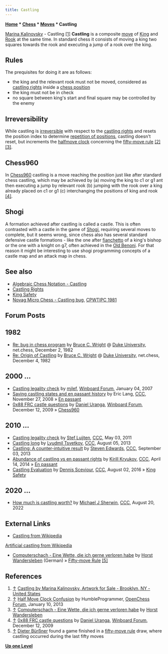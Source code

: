 ```yaml
---
title: Castling
---
```

**[Home](Home "Home") * [Chess](Chess "Chess") * [Moves](Moves "Moves") * Castling**

[](https://fineartamerica.com/featured/castling-marina-kalinovsky.html) [Marina Kalinovsky](Category:Marina_Kalinovsky "Category:Marina Kalinovsky") - Castling <a id="cite-note-1" href="#cite-ref-1">[1]</a>
**Castling** is a composite [move](Moves "Moves") of [King](King "King") and [Rook](Rook "Rook") at the same time. In standard chess it consists of moving a king two squares towards the rook and executing a jump of a rook over the king.

## Rules

The prequisites for doing it are as follows:

- the king and the relevant rook must not be moved, considered as [castling rights](Castling_Rights "Castling Rights") inside a [chess position](Chess_Position "Chess Position")
- the king must not be in check
- no square between king's start and final square may be controlled by the enemy

## Irreversibility

While castling is [irreversible](Irreversible_Moves "Irreversible Moves") with respect to the [castling rights](Castling_Rights "Castling Rights") and resets the position index to determine [repetition of positions](Repetitions#RepetitionOfPositions "Repetitions"), castling doesn't reset, but increments the [halfmove clock](Halfmove_Clock "Halfmove Clock") concerning the [fifty-move rule](Fifty-move_Rule "Fifty-move Rule") <a id="cite-note-2" href="#cite-ref-2">[2]</a> <a id="cite-note-3" href="#cite-ref-3">[3]</a>.

## Chess960

In [Chess960](Chess960 "Chess960") castling is a move reaching the position just like after standard chess castling, which may be achieved by (a) moving the king to c1 or g1 ant then executing a jump by relevant rook (b) jumping with the rook over a king already placed on c1 or g1 (c) interchanging the positions of king and rook <a id="cite-note-4" href="#cite-ref-4">[4]</a>.

## Shogi

A formation achieved after castling is called a castle. This is often contrasted with a castle in the game of [Shogi](Shogi "Shogi"), requiring several moves to complete, but it seems wrong, since chess also has several standard defensive castle formations - like the one after [fianchetto](Fianchetto "Fianchetto") of a king's bishop or the one with a knight on g7, often achieved in the [Old Benoni](https://en.wikipedia.org/wiki/Benoni_Defense). For that reason it might be interesting to use shogi programming concepts of a castle map and an attack map in chess.

## See also

- [Algebraic Chess Notation - Castling](Algebraic_Chess_Notation#Castling "Algebraic Chess Notation")
- [Castling Rights](Castling_Rights "Castling Rights")
- [King Safety](King_Safety "King Safety")
- [Novag Micro Chess - Castling bug](Novag_Micro_Chess#CastlingBug "Novag Micro Chess"), [CPWTIPC 1981](CPWTIPC_1981 "CPWTIPC 1981")

## Forum Posts

## 1982

- [Re: bug in chess program](http://www.megalextoria.com/usenet-archive/news003f1/b8/net.chess/00000043.html) by [Bruce C. Wright](Bruce_Wright "Bruce Wright") @ [Duke University](Duke_University "Duke University"), net.chess, December 2, 1982
- [Re: Origin of Castling](http://www.megalextoria.com/usenet-archive/news003f1/b8/net.chess/00000057.html) by [Bruce C. Wright](Bruce_Wright "Bruce Wright") @ [Duke University](Duke_University "Duke University"), net.chess, December 4, 1982

## 2000 ...

- [Castling legality check](http://www.open-aurec.com/wbforum/viewtopic.php?f=4&t=6072) by [mjlef](Mark_Lefler "Mark Lefler"), [Winboard Forum](Computer_Chess_Forums "Computer Chess Forums"), January 04, 2007
- [Saving castling states and en passant history](http://www.talkchess.com/forum/viewtopic.php?t=25096) by Eric Lang, [CCC](CCC "CCC"), November 27, 2008 » [En passant](En_passant "En passant")
- [0x88 FRC castle questions](http://www.open-aurec.com/wbforum/viewtopic.php?f=4&t=50635) by [Daniel Uranga](Daniel_Uranga "Daniel Uranga"), [Winboard Forum](Computer_Chess_Forums "Computer Chess Forums"), December 12, 2009 » [Chess960](Chess960 "Chess960")

## 2010 ...

- [Castling legality check](http://www.talkchess.com/forum/viewtopic.php?t=38963) by [Stef Luijten](index.php?title=Stef_Luijten&action=edit&redlink=1 "Stef Luijten (page does not exist)"), [CCC](CCC "CCC"), May 03, 2011
- [Castling long](http://www.talkchess.com/forum/viewtopic.php?t=48844) by [Lyudmil Tsvetkov](Lyudmil_Tsvetkov "Lyudmil Tsvetkov"), [CCC](CCC "CCC"), August 05, 2013
- [Castling: A counter-intuitive result](http://www.talkchess.com/forum/viewtopic.php?t=49220) by [Steven Edwards](Steven_Edwards "Steven Edwards"), [CCC](CCC "CCC"), September 03, 2013
- [Abundance of castling vs en passant rights](http://www.talkchess.com/forum/viewtopic.php?t=51988) by [Kirill Kryukov](Kirill_Kryukov "Kirill Kryukov"), [CCC](CCC "CCC"), April 14, 2014 » [En passant](En_passant "En passant")
- [Castling Evaluation](http://www.talkchess.com/forum/viewtopic.php?t=61014) by [Dennis Sceviour](Dennis_Sceviour "Dennis Sceviour"), [CCC](CCC "CCC"), August 02, 2016 » [King Safety](King_Safety "King Safety")

## 2020 ...

- [How much is castling worth?](http://www.talkchess.com/forum/viewtopic.php?t=80504) by [Michael J Sherwin](index.php?title=Michael_J_Sherwin&action=edit&redlink=1 "Michael J Sherwin (page does not exist)"), [CCC](CCC "CCC"), August 20, 2022

## External Links

- [Castling from Wikipedia](https://en.wikipedia.org/wiki/Castling)

[Artificial castling from Wikipedia](https://en.wikipedia.org/wiki/Artificial_castling)

- [Computerschach - Eine Wette, die ich gerne verloren habe](http://www.horst-wandersleben.de/Wette.htm) by [Horst Wandersleben](index.php?title=Horst_Wandersleben&action=edit&redlink=1 "Horst Wandersleben (page does not exist)") (German) » [Fifty-move Rule](Fifty-move_Rule "Fifty-move Rule") <a id="cite-note-5" href="#cite-ref-5">[5]</a>

## References

1. <a id="cite-ref-1" href="#cite-note-1">↑</a> [Castling by Marina Kalinovsky, Artwork for Sale - Brooklyn, NY - United States](https://fineartamerica.com/featured/castling-marina-kalinovsky.html)
1. <a id="cite-ref-2" href="#cite-note-2">↑</a> [Half Move Clock Confusion](http://www.open-chess.org/viewtopic.php?f=3&t=2209) by HumbleProgrammer, [OpenChess Forum](Computer_Chess_Forums "Computer Chess Forums"), January 10, 2013
1. <a id="cite-ref-3" href="#cite-note-3">↑</a> [Computerschach - Eine Wette, die ich gerne verloren habe](http://www.horst-wandersleben.de/Wette.htm) by [Horst Wandersleben](index.php?title=Horst_Wandersleben&action=edit&redlink=1 "Horst Wandersleben (page does not exist)")
1. <a id="cite-ref-4" href="#cite-note-4">↑</a> [0x88 FRC castle questions](http://www.open-aurec.com/wbforum/viewtopic.php?f=4&t=50635) by [Daniel Uranga](Daniel_Uranga "Daniel Uranga"), [Winboard Forum](Computer_Chess_Forums "Computer Chess Forums"), December 12, 2009
1. <a id="cite-ref-5" href="#cite-note-5">↑</a> [Dieter Bürßner](Dieter_B%C3%BCr%C3%9Fner "Dieter Bürßner") found a game finished in a [fifty-move rule](Fifty-move_Rule "Fifty-move Rule") draw, where castling occurred during the last fifty moves

**[Up one Level](Moves "Moves")**


